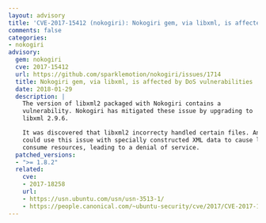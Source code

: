 ```yaml
---
layout: advisory
title: 'CVE-2017-15412 (nokogiri): Nokogiri gem, via libxml, is affected by DoS vulnerabilities'
comments: false
categories:
- nokogiri
advisory:
  gem: nokogiri
  cve: 2017-15412
  url: https://github.com/sparklemotion/nokogiri/issues/1714
  title: Nokogiri gem, via libxml, is affected by DoS vulnerabilities
  date: 2018-01-29
  description: |
    The version of libxml2 packaged with Nokogiri contains a
    vulnerability. Nokogiri has mitigated these issue by upgrading to
    libxml 2.9.6.

    It was discovered that libxml2 incorrecty handled certain files. An attacker
    could use this issue with specially constructed XML data to cause libxml2 to
    consume resources, leading to a denial of service.
  patched_versions:
  - ">= 1.8.2"
  related:
    cve:
    - 2017-18258
    url:
    - https://usn.ubuntu.com/usn/usn-3513-1/
    - https://people.canonical.com/~ubuntu-security/cve/2017/CVE-2017-15412.html
---
```

